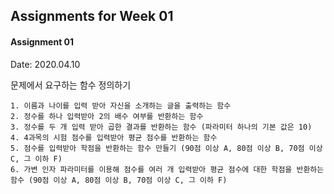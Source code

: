 ## Assignments for Week 01 ##

#### Assignment 01 ####
Date: 2020.04.10

문제에서 요구하는 함수 정의하기
```
1. 이름과 나이를 입력 받아 자신을 소개하는 글을 출력하는 함수
2. 정수를 하나 입력받아 2의 배수 여부를 반환하는 함수
3. 정수를 두 개 입력 받아 곱한 결과를 반환하는 함수 (파라미터 하나의 기본 값은 10)
4. 4과목의 시험 점수를 입력받아 평균 점수를 반환하는 함수
5. 점수를 입력받아 학점을 반환하는 함수 만들기 (90점 이상 A, 80점 이상 B, 70점 이상 C, 그 이하 F)
6. 가변 인자 파라미터를 이용해 점수를 여러 개 입력받아 평균 점수에 대한 학점을 반환하는 함수 (90점 이상 A, 80점 이상 B, 70점 이상 C, 그 이하 F) 
```

